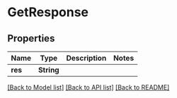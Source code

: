 # GetResponse

## Properties

Name | Type | Description | Notes
------------ | ------------- | ------------- | -------------
**res** | **String** |  | 

[[Back to Model list]](../README.md#documentation-for-models) [[Back to API list]](../README.md#documentation-for-api-endpoints) [[Back to README]](../README.md)


